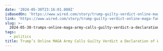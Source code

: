 ```yaml
---
date: '2024-05-30T23:16:01.000Z'
isBasedOn: 'https://www.wired.com/story/trump-guilty-verdict-online-maga-fanbase-war/'
link: 'https://www.wired.com/story/trump-guilty-verdict-online-maga-fanbase-war/'
slug: >-
  2024-05-30-trumps-online-maga-army-calls-guilty-verdict-a-declaration-of-war-or-wired
tags:
  - politics
title: Trump’s Online MAGA Army Calls Guilty Verdict a Declaration of War | WIRED
---
```

 
